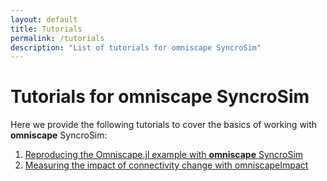 ```yaml
---
layout: default
title: Tutorials
permalink: /tutorials
description: "List of tutorials for omniscape SyncroSim"
---
```


# Tutorials for **omniscape SyncroSim**

Here we provide the following tutorials to cover the basics of working with **omniscape** SyncroSim:
1. <a href="/tutorials/omniscape">Reproducing the Omniscape.jl example with **omniscape** SyncroSim</a>
2. <a href="/tutorials/omniscapeImpact">Measuring the impact of connectivity change with omniscapeImpact</a>